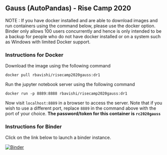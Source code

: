 ## Gauss (AutoPandas) - Rise Camp 2020

NOTE : If you have docker installed and are able to download images and run containers using the command below, please use the docker option. Binder only allows 100 users concurrently and hence is only intended to be a backup for people who do not have docker installed or on a system such as Windows with limited Docker support.

### Instructions for Docker

Download the image using the following command
```
docker pull rbavishi/risecamp2020gauss:dr1
```

Run the jupyter notebook server using the following command
```
docker run -p 8889:8888 rbavishi/risecamp2020gauss:dr1
```

Now visit `localhost:8889` in a browser to access the server. Note that if you wish to use a different port, replace `8889` in the command above with the port of your choice. **The password/token for this container is `rc2020gauss`**

### Instructions for Binder

Click on the link below to launch a binder instance.

[![Binder](https://mybinder.org/badge_logo.svg)](https://mybinder.org/v2/gh/rbavishi/gauss-rise-camp/master?filepath=Gauss-AutoPandas-Tutorial.ipynb)
